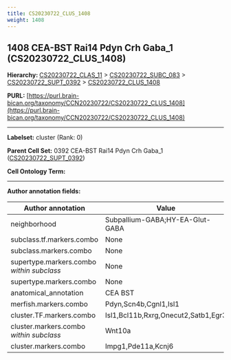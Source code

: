 ```yaml
---
title: CS20230722_CLUS_1408
weight: 1408
---
```

## 1408 CEA-BST Rai14 Pdyn Crh Gaba_1 (CS20230722_CLUS_1408)
<b>Hierarchy: </b>
[CS20230722_CLAS_11](../CS20230722_CLAS_11) >
[CS20230722_SUBC_083](../CS20230722_SUBC_083) >
[CS20230722_SUPT_0392](../CS20230722_SUPT_0392) >
[CS20230722_CLUS_1408](../CS20230722_CLUS_1408)

**PURL:** [https://purl.brain-bican.org/taxonomy/CCN20230722/CS20230722_CLUS_1408](https://purl.brain-bican.org/taxonomy/CCN20230722/CS20230722_CLUS_1408)

---


**Labelset:** cluster (Rank: 0)

**Parent Cell Set:** 0392 CEA-BST Rai14 Pdyn Crh Gaba_1 ([CS20230722_SUPT_0392](../CS20230722_SUPT_0392))



**Cell Ontology Term:** 

[MARKER GENES.]: #


---

[TRANSFERRED ANNOTATIONS.]: #


[AUTHOR ANNOTATION FIELDS.]: #


**Author annotation fields:**

| Author annotation | Value |
|-------------------|-------|
|neighborhood|Subpallium-GABA;HY-EA-Glut-GABA|
|subclass.tf.markers.combo|None|
|subclass.markers.combo|None|
|supertype.markers.combo _within subclass_|None|
|supertype.markers.combo|None|
|anatomical_annotation|CEA BST|
|merfish.markers.combo|Pdyn,Scn4b,Cgnl1,Isl1|
|cluster.TF.markers.combo|Isl1,Bcl11b,Rxrg,Onecut2,Satb1,Egr3|
|cluster.markers.combo _within subclass_|Wnt10a|
|cluster.markers.combo|Impg1,Pde11a,Kcnj6|
